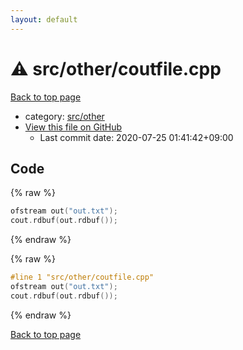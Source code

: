 ```yaml
---
layout: default
---
```


<!-- mathjax config similar to math.stackexchange -->
<script type="text/javascript" async
  src="https://cdnjs.cloudflare.com/ajax/libs/mathjax/2.7.5/MathJax.js?config=TeX-MML-AM_CHTML">
</script>
<script type="text/x-mathjax-config">
  MathJax.Hub.Config({
    TeX: { equationNumbers: { autoNumber: "AMS" }},
    tex2jax: {
      inlineMath: [ ['$','$'] ],
      processEscapes: true
    },
    "HTML-CSS": { matchFontHeight: false },
    displayAlign: "left",
    displayIndent: "2em"
  });
</script>

<script type="text/javascript" src="https://cdnjs.cloudflare.com/ajax/libs/jquery/3.4.1/jquery.min.js"></script>
<script src="https://cdn.jsdelivr.net/npm/jquery-balloon-js@1.1.2/jquery.balloon.min.js" integrity="sha256-ZEYs9VrgAeNuPvs15E39OsyOJaIkXEEt10fzxJ20+2I=" crossorigin="anonymous"></script>
<script type="text/javascript" src="../../../assets/js/copy-button.js"></script>
<link rel="stylesheet" href="../../../assets/css/copy-button.css" />


# :warning: src/other/coutfile.cpp

<a href="../../../index.html">Back to top page</a>

* category: <a href="../../../index.html#6ac66477c69bbef458332953ecd7cbb0">src/other</a>
* <a href="{{ site.github.repository_url }}/blob/master/src/other/coutfile.cpp">View this file on GitHub</a>
    - Last commit date: 2020-07-25 01:41:42+09:00




## Code

<a id="unbundled"></a>
{% raw %}
```cpp
ofstream out("out.txt");
cout.rdbuf(out.rdbuf());
```
{% endraw %}

<a id="bundled"></a>
{% raw %}
```cpp
#line 1 "src/other/coutfile.cpp"
ofstream out("out.txt");
cout.rdbuf(out.rdbuf());

```
{% endraw %}

<a href="../../../index.html">Back to top page</a>

